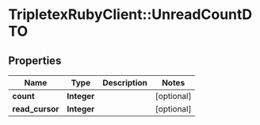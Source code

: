 # TripletexRubyClient::UnreadCountDTO

## Properties
Name | Type | Description | Notes
------------ | ------------- | ------------- | -------------
**count** | **Integer** |  | [optional] 
**read_cursor** | **Integer** |  | [optional] 


